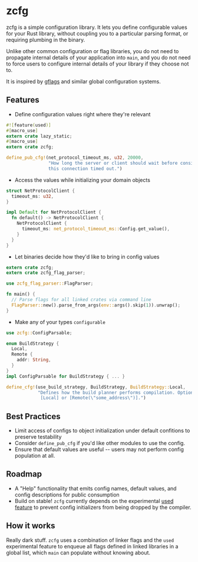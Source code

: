 # zcfg

zcfg is a simple configuration library. It lets you define configurable values for your Rust library, without coupling you to a particular parsing format, or requiring plumbing in the binary.

Unlike other common configuration or flag libraries, you do not need to propagate internal details of your application into `main`, and you do not need to force users to configure internal details of your library if they choose not to.

It is inspired by [gflags](https://github.com/gflags/gflags) and similar global configuration systems.

## Features
- Define configuration values right where they're relevant
```rust
#![feature(used)]
#[macro_use]
extern crate lazy_static;
#[macro_use]
extern crate zcfg;

define_pub_cfg!(net_protocol_timeout_ms, u32, 20000,
                "How long the server or client should wait before considering \
                this connection timed out.")
```
- Access the values while initializing your domain objects
```rust
struct NetProtocolClient {
  timeout_ms: u32,
}

impl Default for NetProtocolClient {
  fn default() -> NetProtocolClient {
    NetProtocolClient {
      timeout_ms: net_protocol_timeout_ms::Config.get_value(),
    }
  }
}
```
- Let binaries decide how they'd like to bring in config values
```rust
extern crate zcfg;
extern crate zcfg_flag_parser;

use zcfg_flag_parser::FlagParser;

fn main() {
  // Parse flags for all linked crates via command line
  FlagParser::new().parse_from_args(env::args().skip(1)).unwrap();
}
```
- Make any of your types `configurable`
``` rust
use zcfg::ConfigParsable;

enum BuildStrategy {
  Local,
  Remote {
    addr: String,
  }
}
impl ConfigParsable for BuildStrategy { ... }

define_cfg!(use_build_strategy, BuildStrategy, BuildStrategy::Local,
            "Defines how the build planner performs compilation. Options are \
             [Local] or [Remote(\"some_address\")].")
```

## Best Practices

- Limit access of configs to object initialization under default confitions to preserve testability
- Consider `define_pub_cfg` if you'd like other modules to use the config.
- Ensure that default values are useful -- users may not perform config population at all.


## Roadmap

- A "Help" functionality that emits config names, default values, and config descriptions for public consumption
- Build on stable! `zcfg` currently depends on the experimental [used feature](https://github.com/rust-lang/rust/issues/40289) to prevent config initializers from being dropped by the compiler.

## How it works

Really dark stuff. `zcfg` uses a combination of linker flags and the `used` experimental feature to enqueue all flags defined in linked libraries in a global list, which `main` can populate without knowing about.
